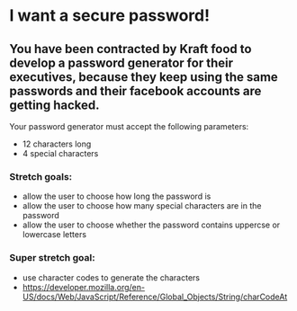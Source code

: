 # I want a secure password!

## You have been contracted by Kraft food to develop a password generator for their executives, because they keep using the same passwords and their facebook accounts are getting hacked.

Your password generator must accept the following parameters:
* 12 characters long
* 4 special characters

### Stretch goals:
* allow the user to choose how long the password is
* allow the user to choose how many special characters are in the password
* allow the user to choose whether the password contains uppercse or lowercase letters

### Super stretch goal:
* use character codes to generate the characters
* https://developer.mozilla.org/en-US/docs/Web/JavaScript/Reference/Global_Objects/String/charCodeAt
